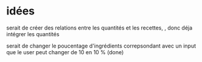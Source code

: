 # idées

serait de créer des relations entre les quantités et les recettes, , donc déja intégrer les quantités

serait de changer le poucentage d'ingrédients correpsondant avec un input que le user peut changer de 10 en 10 % (done)
